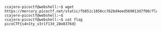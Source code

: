 	ccajero-picoctf@webshell:~$ wget https://mercury.picoctf.net/static/fb851c1858cc762bd4eed569013d7f00/flag
	ccajero-picoctf@webshell:~$ 
	ccajero-picoctf@webshell:~$ cat flag
	picoCTF{s4n1ty_v3r1f13d_28e8376d}
